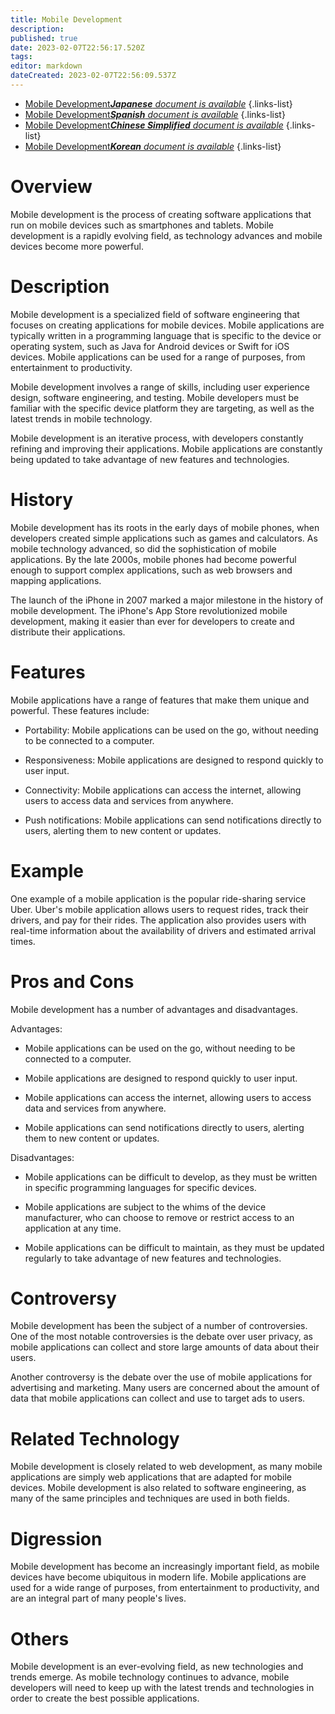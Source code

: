 ```yaml
---
title: Mobile Development
description: 
published: true
date: 2023-02-07T22:56:17.520Z
tags: 
editor: markdown
dateCreated: 2023-02-07T22:56:09.537Z
---
```


- [Mobile Development***Japanese** document is available*](/ja/Knowledge-base/Dictionary/mobile-development)
{.links-list}
- [Mobile Development***Spanish** document is available*](/es/Knowledge-base/Dictionary/mobile-development)
{.links-list}
- [Mobile Development***Chinese Simplified** document is available*](/zh/Knowledge-base/Dictionary/mobile-development)
{.links-list}
- [Mobile Development***Korean** document is available*](/ko/Knowledge-base/Dictionary/mobile-development)
{.links-list}


# Overview
Mobile development is the process of creating software applications that run on mobile devices such as smartphones and tablets. Mobile development is a rapidly evolving field, as technology advances and mobile devices become more powerful.

# Description
Mobile development is a specialized field of software engineering that focuses on creating applications for mobile devices. Mobile applications are typically written in a programming language that is specific to the device or operating system, such as Java for Android devices or Swift for iOS devices. Mobile applications can be used for a range of purposes, from entertainment to productivity.

Mobile development involves a range of skills, including user experience design, software engineering, and testing. Mobile developers must be familiar with the specific device platform they are targeting, as well as the latest trends in mobile technology.

Mobile development is an iterative process, with developers constantly refining and improving their applications. Mobile applications are constantly being updated to take advantage of new features and technologies.

# History
Mobile development has its roots in the early days of mobile phones, when developers created simple applications such as games and calculators. As mobile technology advanced, so did the sophistication of mobile applications. By the late 2000s, mobile phones had become powerful enough to support complex applications, such as web browsers and mapping applications.

The launch of the iPhone in 2007 marked a major milestone in the history of mobile development. The iPhone's App Store revolutionized mobile development, making it easier than ever for developers to create and distribute their applications.

# Features
Mobile applications have a range of features that make them unique and powerful. These features include:

- Portability: Mobile applications can be used on the go, without needing to be connected to a computer.

- Responsiveness: Mobile applications are designed to respond quickly to user input.

- Connectivity: Mobile applications can access the internet, allowing users to access data and services from anywhere.

- Push notifications: Mobile applications can send notifications directly to users, alerting them to new content or updates.

# Example
One example of a mobile application is the popular ride-sharing service Uber. Uber's mobile application allows users to request rides, track their drivers, and pay for their rides. The application also provides users with real-time information about the availability of drivers and estimated arrival times.

# Pros and Cons
Mobile development has a number of advantages and disadvantages.

Advantages:

- Mobile applications can be used on the go, without needing to be connected to a computer.

- Mobile applications are designed to respond quickly to user input.

- Mobile applications can access the internet, allowing users to access data and services from anywhere.

- Mobile applications can send notifications directly to users, alerting them to new content or updates.

Disadvantages:

- Mobile applications can be difficult to develop, as they must be written in specific programming languages for specific devices.

- Mobile applications are subject to the whims of the device manufacturer, who can choose to remove or restrict access to an application at any time.

- Mobile applications can be difficult to maintain, as they must be updated regularly to take advantage of new features and technologies.

# Controversy
Mobile development has been the subject of a number of controversies. One of the most notable controversies is the debate over user privacy, as mobile applications can collect and store large amounts of data about their users.

Another controversy is the debate over the use of mobile applications for advertising and marketing. Many users are concerned about the amount of data that mobile applications can collect and use to target ads to users.

# Related Technology
Mobile development is closely related to web development, as many mobile applications are simply web applications that are adapted for mobile devices. Mobile development is also related to software engineering, as many of the same principles and techniques are used in both fields.

# Digression
Mobile development has become an increasingly important field, as mobile devices have become ubiquitous in modern life. Mobile applications are used for a wide range of purposes, from entertainment to productivity, and are an integral part of many people's lives.

# Others
Mobile development is an ever-evolving field, as new technologies and trends emerge. As mobile technology continues to advance, mobile developers will need to keep up with the latest trends and technologies in order to create the best possible applications.